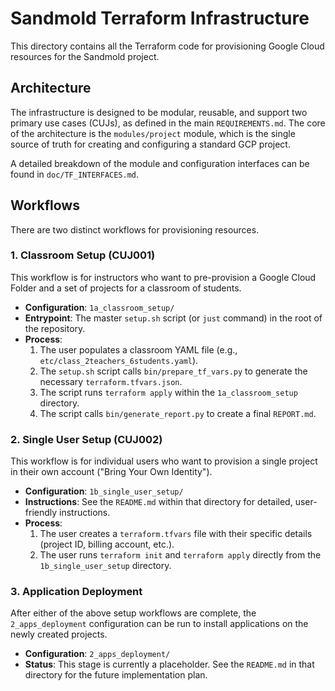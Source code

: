# Sandmold Terraform Infrastructure

This directory contains all the Terraform code for provisioning Google Cloud resources for the Sandmold project.

## Architecture

The infrastructure is designed to be modular, reusable, and support two primary use cases (CUJs), as defined in the main `REQUIREMENTS.md`. The core of the architecture is the `modules/project` module, which is the single source of truth for creating and configuring a standard GCP project.

A detailed breakdown of the module and configuration interfaces can be found in `doc/TF_INTERFACES.md`.

## Workflows

There are two distinct workflows for provisioning resources.

### 1. Classroom Setup (CUJ001)

This workflow is for instructors who want to pre-provision a Google Cloud Folder and a set of projects for a classroom of students.

*   **Configuration**: `1a_classroom_setup/`
*   **Entrypoint**: The master `setup.sh` script (or `just` command) in the root of the repository.
*   **Process**:
    1.  The user populates a classroom YAML file (e.g., `etc/class_2teachers_6students.yaml`).
    2.  The `setup.sh` script calls `bin/prepare_tf_vars.py` to generate the necessary `terraform.tfvars.json`.
    3.  The script runs `terraform apply` within the `1a_classroom_setup` directory.
    4.  The script calls `bin/generate_report.py` to create a final `REPORT.md`.

### 2. Single User Setup (CUJ002)

This workflow is for individual users who want to provision a single project in their own account ("Bring Your Own Identity").

*   **Configuration**: `1b_single_user_setup/`
*   **Instructions**: See the `README.md` within that directory for detailed, user-friendly instructions.
*   **Process**:
    1.  The user creates a `terraform.tfvars` file with their specific details (project ID, billing account, etc.).
    2.  The user runs `terraform init` and `terraform apply` directly from the `1b_single_user_setup` directory.

### 3. Application Deployment

After either of the above setup workflows are complete, the `2_apps_deployment` configuration can be run to install applications on the newly created projects.

*   **Configuration**: `2_apps_deployment/`
*   **Status**: This stage is currently a placeholder. See the `README.md` in that directory for the future implementation plan.
